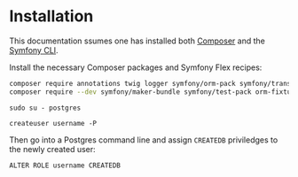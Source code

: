 # Installation

This documentation ssumes one has installed both 
[Composer](https://getcomposer.org/) and the 
[Symfony CLI](https://symfony.com/download).

Install the necessary Composer packages and 
Symfony Flex recipes:

```bash
composer require annotations twig logger symfony/orm-pack symfony/translation twig/intl-extra knplabs/knp-menu-bundle symfony/messenger symfony/redis-messenger symfony/security-bundle symfony/security-csrf symfony/form symfony/filesystem symfony/string symfony/uid symfony/validator symfony/workflow stof/doctrine-extensions-bundle symfony/asset symfony/lock symfony/notifier symfony/http-client
composer require --dev symfony/maker-bundle symfony/test-pack orm-fixtures symfony/profiler-pack 
```

```
sudo su - postgres
```

```
createuser username -P
```

Then go into a Postgres command line and assign `CREATEDB`
priviledges to the newly created user:

```
ALTER ROLE username CREATEDB
```
